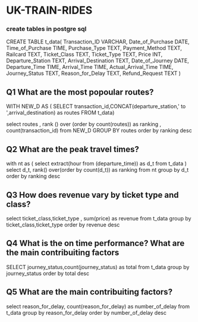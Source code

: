 # UK-TRAIN-RIDES

### create tables in postgre sql

CREATE TABLE t_data(
	Transaction_ID VARCHAR,
    Date_of_Purchase DATE,
	Time_of_Purchase TIME,
	Purchase_Type TEXT,
	Payment_Method TEXT,
	Railcard TEXT,
	Ticket_Class TEXT,
	Ticket_Type TEXT,
	Price INT,
	Departure_Station TEXT,
	Arrival_Destination TEXT,
	Date_of_Journey DATE,
	Departure_Time TIME,
	Arrival_Time TIME,
	Actual_Arrival_Time TIME,
	Journey_Status TEXT,
	Reason_for_Delay TEXT,
	Refund_Request TEXT
)

## Q1 What are the most popoular routes?

WITH NEW_D AS (
	SELECT transaction_id,CONCAT(departure_station,' to ',arrival_destination) as routes
	FROM t_data)

select routes ,
	rank () over (order by count(routes)) as ranking ,
	count(transaction_id)
	from NEW_D
	GROUP BY routes
	order by ranking desc

## Q2 What are the peak travel times?

with nt as (
	select extract(hour from (departure_time)) as d_t
	from t_data
)
	select d_t,
rank() over(order by count(d_t)) as ranking
from nt
group by d_t
order by ranking desc

## Q3 How does revenue vary by ticket type and class?

select ticket_class,ticket_type , sum(price) as revenue
from t_data
group by ticket_class,ticket_type
order by revenue desc

## Q4 What is the on time performance? What are the main contribuiting factors

SELECT journey_status,count(journey_status) as total 
from t_data
group by journey_status
order by total desc

## Q5 What are the main contribuiting factors?

select reason_for_delay, count(reason_for_delay) as number_of_delay
from t_data
group by reason_for_delay
order by number_of_delay desc
